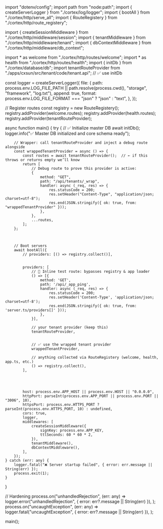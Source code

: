 import "dotenv/config";
import path from "node:path";
import { createServerLogger } from "./cortex/log/logger";
import { bootAll } from "./cortex/http/serve_all";
import { RouteRegistery } from "./cortex/http/route_registery";

import { createSessionMiddleware } from "./cortex/http/middleware/session";
import { tenantMiddleware } from "./cortex/http/middleware/tenant";
import { dbContextMiddleware } from "./cortex/http/middleware/db_context";

import * as welcome from "./cortex/http/routes/welcome";
import * as health from "./cortex/http/routes/health";
import { initDb } from "./cortex/database/db";
import tenantRouteProvider from "./apps/cxsun/src/tenant/code/tenant.api"; // ✅ use initDb

const logger = createServerLogger({
file: {
path: process.env.LOG_FILE_PATH || path.resolve(process.cwd(), "storage", "framework", "log.txt"),
append: true,
format: process.env.LOG_FILE_FORMAT === "json" ? "json" : "text",
},
});

// Register routes
const registry = new RouteRegistery();
registry.addProvider(welcome.routes);
registry.addProvider(health.routes);
registry.addProvider(tenantRouteProvider);

async function main() {
try {
// ✅ Initialize master DB
await initDb();
logger.info("✅ Master DB initialized and core schema ready");




        // Wrapper: call tenantRouteProvider and inject a debug route alongside
        const wrappedTenantProvider = async () => {
            const routes = await tenantRouteProvider();  // ← if this throws or returns empty we’ll know
            return [
                // Debug route to prove this provider is active:
                {
                    method: "GET",
                    path: "/api/tenants/_wrap",
                    handler: async (_req, res) => {
                        res.statusCode = 200;
                        res.setHeader("Content-Type", "application/json; charset=utf-8");
                        res.end(JSON.stringify({ ok: true, from: "wrappedTenantProvider" }));
                    },
                },
                ...routes,
            ];
        };



        // Boot servers
        await bootAll({
            // providers: [() => registry.collect()],


            providers: [
                // 🔧 Inline test route: bypasses registry & app loader
                () => [{
                    method: 'GET',
                    path: '/api/_app_ping',
                    handler: async (_req, res) => {
                        res.statusCode = 200;
                        res.setHeader('Content-Type', 'application/json; charset=utf-8');
                        res.end(JSON.stringify({ ok: true, from: 'server.ts/providers[]' }));
                    },
                }],

                // your tenant provider (keep this)
                tenantRouteProvider,


                // ✅ use the wrapped tenant provider
                wrappedTenantProvider,

                // anything collected via RouteRegistery (welcome, health, app.ts, etc.)
                () => registry.collect(),
            ],




            host: process.env.APP_HOST || process.env.HOST || "0.0.0.0",
            httpPort: parseInt(process.env.APP_PORT || process.env.PORT || "3006", 10),
            httpsPort: process.env.HTTPS_PORT ? parseInt(process.env.HTTPS_PORT, 10) : undefined,
            cors: true,
            logger,
            middlewares: [
                createSessionMiddleware({
                    signKey: process.env.APP_KEY,
                    ttlSeconds: 60 * 60 * 2,
                }),
                tenantMiddleware(),
                dbContextMiddleware(),
            ],
        });
    } catch (err: any) {
        logger.fatal("❌ Server startup failed", { error: err.message || String(err) });
        process.exit(1);
    }
}

// Hardening
process.on("unhandledRejection", (err: any) =>
logger.error("unhandledRejection", { error: err?.message || String(err) }),
);
process.on("uncaughtException", (err: any) =>
logger.fatal("uncaughtException", { error: err?.message || String(err) }),
);

main();
